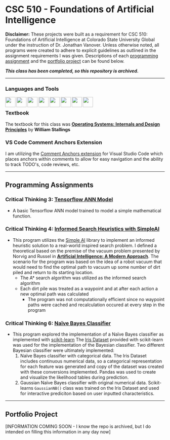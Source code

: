 # CSC 510 - Foundations of Artificial Intelligence
**Disclaimer:** These projects were built as a requirement for CSC 510: Foundations of Artificial Intelligence at Colorado State University Global under the instruction of Dr. Jonathan Vanover. Unless otherwise noted, all programs were created to adhere to explicit guidelines as outlined in the assignment requirements I was given. Descriptions of each [programming assignment](#programming-assignments) and the [portfolio project](#portfolio-project) can be found below.

*****This class has been completed, so this repository is archived.*****
___

### Languages and Tools
<!--TODO add links to each icons site -->
<img align="left" height="32" width="32" src="https://cdn.svgporn.com/logos/python.svg" />
<img align="left" height="32" width="32" src="https://cdn.svgporn.com/logos/github-octocat.svg" />
<img align="left" height="32" width="32" src="https://www.psych.mcgill.ca/labs/mogillab/anaconda2/lib/python2.7/site-packages/anaconda_navigator/static/images/anaconda-icon-512x512.png" />
<img align="left" height="32" width="32" src="https://cdn.svgporn.com/logos/visual-studio-code.svg" />
<img align="left" height="32" width="32" src="https://cdn.svgporn.com/logos/git-icon.svg" />
<img align="left" height="32" width="32" src="https://cdn.svgporn.com/logos/gitkraken.svg" />
<img align="left" height="32" width="32" src="https://cdn.svgporn.com/logos/tensorflow.svg" />
<img align="left" height="32" width="32" src="https://cdn.svgporn.com/logos/jupyter.svg" />
<br />

### Textbook
The textbook for this class was [**Operating Systems: Internals and Design Principles**](https://www.pearson.com/us/higher-education/program/Stallings-Operating-Systems-Internals-and-Design-Principles-9th-Edition/PGM1262980.html) by **William Stallings**

### VS Code Comment Anchors Extension
I am utilizing the [Comment Anchors extension](https://marketplace.visualstudio.com/items?itemName=ExodiusStudios.comment-anchors) for Visual Studio Code which places anchors within comments to allow for easy navigation and the ability to track TODO's, code reviews, etc.
<br />

___
<!--When doing relative paths, if a file or dir name has a space, use %20 in place of the space-->
## Programming Assignments
### Critical Thinking 3: [Tensorflow ANN Model](CT%203/)
- A basic Tensorflow ANN model trained to model a simple mathematical function.

### Critical Thinking 4: [Informed Search Heuristics with SimpleAI](CT%204)
- This program utilizes the [Simple AI](https://github.com/simpleai-team/simpleai) library to implement an informed heuristic solution to a real-world inspired search problem. I defined a theoretical based on the premise of the vacuum problem presented by Norvig and Russel in [**Artificial Intelligence: A Modern Approach**](https://www.pearson.com/us/higher-education/program/Russell-Artificial-Intelligence-A-Modern-Approach-3rd-Edition/PGM156683.html). The scenario for the program was based on the idea of a robot vacuum that would need to find the optimal path to vacuum up some number of dirt piled and return to its starting location. 
    - The A* search algorithm was utilized as the informed search algorithm
    - Each dirt pile was treated as a waypoint and at after each action a new optimal path was calculated
        - The program was not computationally efficient since no waypoint paths were cached and recalculation occured at every step in the program

### Critical Thinking 6: [Naïve Bayes Classifier](CT%206)
- This program explored the implementation of a Naïve Bayes classifier as implemented with [scikit-learn](https://scikit-learn.org/stable/) The [Iris Dataset](https://scikit-learn.org/stable/auto_examples/datasets/plot_iris_dataset.html) provided with scikit-learn was used for the implementation of the Bayesian classifier. Two different Bayesian classifier were ultimately implemented:
    1. Naïve Bayes classifier with categorical data. The Iris Dataset includes continuous numerical data, so a categorical representation for each feature was generated and copy of the dataset was created with these conversions implemented. Pandas was used to create and visualize the likelihood tables during prediction.
    2. Gaussian Naïve Bayes classifier with original numerical data. Scikit-learns `GaussianNB()` class was trained on the Iris Dataset and used for interactive prediciton based on user inputted characteristics. 
___
## Portfolio Project
[INFORMATION COMING SOON - I know the repo is archived, but I do intended on filling this information in any day now]
